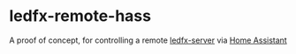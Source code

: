 # ledfx-remote-hass
A proof of concept, for controlling a remote [ledfx-server](https://github.com/ahodges9/LedFx) via [Home Assistant](https://github.com/home-assistant)

